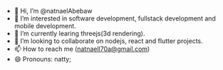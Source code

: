 - 👋 Hi, I’m @natnaelAbebaw
- 👀 I’m interested in software development, fullstack development and mobile development.
- 🌱 I’m currently learing threejs(3d rendering).
- 💞️ I’m looking to collaborate on nodejs, react and flutter projects.
- 📫 How to reach me (natnaell70a@gmail.com)
- 😄 Pronouns: natty;
<!---
natnaelAbebaw/natnaelAbebaw is a ✨ special ✨ repository because its `README.md` (this file) appears on your GitHub profile.
You can click the Preview link to take a look at your changes.
--->
